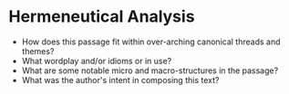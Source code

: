 # Hermeneutical Analysis

* How does this passage fit within over-arching canonical threads and themes?
* What wordplay and/or idioms or in use?
* What are some notable micro and macro-structures in the passage?
* What was the author's intent in composing this text?